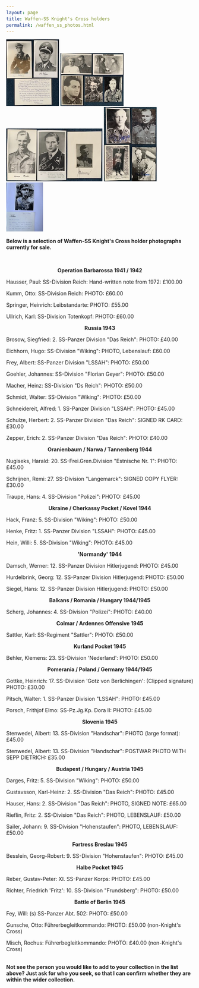 ```yaml
---
layout: page
title: Waffen-SS Knight's Cross holders
permalink: /waffen_ss_photos.html
---
```


<div id="axisforces">
<p float="left">
<img src="./assets/Divisional men.jpeg"/>
<img src="./assets/1. SS men.jpeg"/>
<img src="./assets/12.SS men.jpeg"/>
<img src="./assets/Chancellery men.jpeg"/>
<img src="./assets/Hauser.jpeg"/>
<br />  
<p><b>Below is a selection of Waffen-SS Knight's Cross holder photographs currently for sale.</b></p>
<br />
<p><b><center>Operation Barbarossa 1941 / 1942</center></b></p>    
<p>Hausser,	Paul:	SS-Division Reich:	Hand-written note from 1972: £100.00<br />
<p>Kumm,	Otto:	SS-Division Reich:	PHOTO: £60.00<br />
<p>Springer,	Heinrich:	Leibstandarte:	PHOTO: £55.00
<p>Ullrich,	Karl:	SS-Division Totenkopf:	PHOTO: £60.00
<br />
<p><b><center>Russia 1943</center></b></p>    
<p>Brosow,	Siegfried:	2. SS-Panzer Division "Das Reich":	PHOTO: £40.00
<p>Eichhorn,	Hugo:	SS-Division "Wiking":	PHOTO, Lebenslauf: £60.00
<p>Frey,	Albert:	SS-Panzer Division "LSSAH":	PHOTO: £50.00
<p>Goehler,	Johannes:	SS-Division "Florian Geyer":	PHOTO: £50.00
<p>Macher,	Heinz:	SS-Division "Ds Reich":	PHOTO: £50.00
<p>Schmidt,	Walter:	SS-Division "Wiking":	PHOTO: £50.00<br />
<p>Schneidereit,	Alfred:	1. SS-Panzer Division "LSSAH":	PHOTO: £45.00
<p>Schulze,	Herbert: 2. SS-Panzer Division "Das Reich":	SIGNED RK CARD: £30.00 
<p>Zepper,	Erich:	2. SS-Panzer Division "Das Reich":	PHOTO: £40.00
<br />   
<p><b><center>Oranienbaum / Narwa / Tannenberg 1944</center></b></p>  
<p>Nugiseks,	Harald:	20. SS-Frei.Gren.Division "Estnische Nr. 1":	PHOTO: £45.00
<p>Schrijnen,	Remi:	27. SS-Division "Langemarck":	SIGNED COPY FLYER: £30.00
<p>Traupe,	Hans:	4. SS-Division "Polizei":	PHOTO: £45.00
<br />  
<p><b><center>Ukraine / Cherkassy Pocket / Kovel 1944</center></b></p>  
<p>Hack,	Franz:	5. SS-Division "Wiking":	PHOTO: £50.00
<p>Henke,	Fritz:	1. SS-Panzer Division "LSSAH":	PHOTO: £45.00
<p>Hein,	Willi:	5. SS-Division "Wiking":	PHOTO: £45.00
<br />  
<p><b><center>'Normandy' 1944</center></b></p>  
<p>Damsch,	Werner:	12. SS-Panzer Division Hitlerjugend:	PHOTO: £45.00
<p>Hurdelbrink,	Georg:	12. SS-Panzer Division Hitlerjugend:	PHOTO: £50.00
<p>Siegel,	Hans:	12. SS-Panzer Division Hitlerjugend:	PHOTO: £50.00
<br />    
<p><b><center>Balkans / Romania / Hungary 1944/1945</center></b></p> 
<p>Scherg,	Johannes:	4. SS-Division "Polizei":	PHOTO: £40.00
<br />  
<p><b><center>Colmar / Ardennes Offensive 1945</center></b></p>  
<p>Sattler,	Karl:	SS-Regiment "Sattler":	PHOTO: £50.00
<br />  
<p><b><center>Kurland Pocket 1945</center></b></p>  
<p>Behler,	Klemens:	23. SS-Division 'Nederland':	PHOTO: £50.00
<br />  
<p><b><center>Pomerania / Poland / Germany 1944/1945</center></b></p>  
<p>Gottke,	Heinrich:	17. SS-Division 'Gotz von Berlichingen':	(Clipped signature) PHOTO: £30.00
<p>Pitsch,	Walter:	1. SS-Panzer Division "LSSAH":	PHOTO: £45.00
<p>Porsch,	Frithjof Elmo:	SS-Pz.Jg.Kp. Dora II: PHOTO: £45.00 
<br />  
<p><b><center>Slovenia 1945</center></b></p>  
<p>Stenwedel,	Albert:	13. SS-Division "Handschar":	PHOTO (large format): £45.00
<p>Stenwedel,	Albert:	13. SS-Division "Handschar":	POSTWAR PHOTO WITH SEPP DIETRICH: £35.00
<br />  
<p><b><center>Budapest / Hungary / Austria 1945</center></b></p>  
<p>Darges,	Fritz:	5. SS-Division "Wiking":	PHOTO: £50.00  
<p>Gustavsson,	Karl-Heinz:	2. SS-Division "Das Reich":	PHOTO: £45.00  
<p>Hauser,	Hans:	2. SS-Division "Das Reich": PHOTO, SIGNED NOTE: £65.00 
<p>Rieflin,	Fritz:	2. SS-Division "Das Reich":	PHOTO, LEBENSLAUF: £50.00  
<p>Sailer,	Johann:	9. SS-Division "Hohenstaufen":	PHOTO, LEBENSLAUF: £50.00
<br />  
<p><b><center>Fortress Breslau 1945</center></b></p>  
<p>Besslein,	Georg-Robert:	9. SS-Division "Hohenstaufen":	PHOTO: £45.00  
<br />  
<p><b><center>Halbe Pocket 1945</center></b></p>  
<p>Reber,	Gustav-Peter:	XI. SS-Panzer Korps:	PHOTO: £45.00
<p>Richter,	Friedrich 'Fritz':	10. SS-Division "Frundsberg":	PHOTO: £50.00  
<br /> 
<p><b><center>Battle of Berlin 1945</center></b></p>  
<p>Fey,	Will:	(s) SS-Panzer Abt. 502:	PHOTO: £50.00
<p>Gunsche,	Otto:	Führerbegleitkommando:	PHOTO: £50.00 (non-Knight's Cross)
<p>Misch,	Rochus:	Führerbegleitkommando:	PHOTO: £40.00 (non-Knight's Cross)
<br />  
<br />  
<p><b><centre>Not see the person you would like to add to your collection in the list above? Just ask for who you seek, so that I can confirm whether they are within the wider collection.
